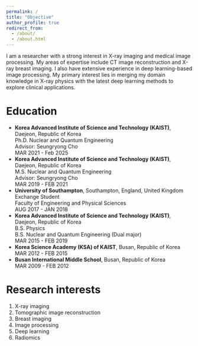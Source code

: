 ```yaml
---
permalink: /
title: "Objective"
author_profile: true
redirect_from: 
  - /about/
  - /about.html
---
```


I am a researcher with a strong interest in X-ray imaging and medical image processing. My areas of expertise include CT image reconstruction and X-ray breast imaging. I also have extensive experience in deep learning-based image processing. My primary interest lies in merging my domain knowledge in X-ray physics with the latest deep learning methods to explore clinical applications.

Education
======
- **Korea Advanced Institute of Science and Technology (KAIST)**, Daejeon, Republic of Korea   
Ph.D. Nuclear and Quantum Engineering   
Advisor: Seungryong Cho   
MAR 2021 - Feb 2025   
- **Korea Advanced Institute of Science and Technology (KAIST)**, Daejeon, Republic of Korea   
M.S. Nuclear and Quantum Engineering   
Advisor: Seungryong Cho  
MAR 2019 - FEB 2021   
- **University of Southampton**, Southampton, England, United Kingdom   
Exchange Student   
Faculty of Engineering and Physical Sciences   
AUG 2017 - JAN 2018   
- **Korea Advanced Institute of Science and Technology (KAIST)**, Daejeon, Republic of Korea   
B.S. Physics   
B.S. Nuclear and Quantum Engineering (Dual major)   
MAR 2015 - FEB 2019   
- **Korea Science Academy (KSA) of KAIST**, Busan, Republic of Korea   
MAR 2012 - FEB 2015
- **Busan International Middle School**, Busan, Republic of Korea   
MAR 2009 - FEB 2012   

Research interests
======
1. X-ray imaging
1. Tomographic image reconstruction
1. Breast imaging
1. Image processing
1. Deep learning
1. Radiomics
